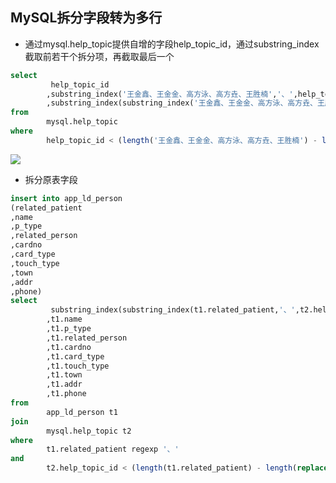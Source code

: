 ## **MySQL拆分字段转为多行**

- 通过mysql.help_topic提供自增的字段help_topic_id，通过substring_index截取前若干个拆分项，再截取最后一个

```sql
select
         help_topic_id
        ,substring_index('王金鑫、王金金、高方泳、高方垚、王胜楠','、',help_topic_id + 1)
        ,substring_index(substring_index('王金鑫、王金金、高方泳、高方垚、王胜楠','、',help_topic_id + 1),'、',-1)
from
        mysql.help_topic
where
        help_topic_id < (length('王金鑫、王金金、高方泳、高方垚、王胜楠') - length(replace('王金鑫、王金金、高方泳、高方垚、王胜楠','、','')))/3 + 1
```

![](https://img2022.cnblogs.com/blog/2191564/202204/2191564-20220419152158921-1735691124.jpg)



- 拆分原表字段

```sql
insert into app_ld_person
(related_patient
,name
,p_type
,related_person
,cardno
,card_type
,touch_type
,town
,addr
,phone)
select
         substring_index(substring_index(t1.related_patient,'、',t2.help_topic_id + 1),'、',-1)
        ,t1.name
        ,t1.p_type
        ,t1.related_person
        ,t1.cardno
        ,t1.card_type
        ,t1.touch_type
        ,t1.town
        ,t1.addr
        ,t1.phone
from
        app_ld_person t1
join
        mysql.help_topic t2
where 
        t1.related_patient regexp '、'
and     
        t2.help_topic_id < (length(t1.related_patient) - length(replace(t1.related_patient, '、', '')))/3 + 1
```